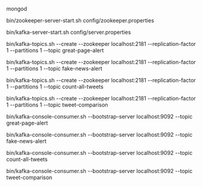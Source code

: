 mongod

bin/zookeeper-server-start.sh config/zookeeper.properties

bin/kafka-server-start.sh config/server.properties

bin/kafka-topics.sh --create --zookeeper localhost:2181 --replication-factor 1 --partitions 1 --topic great-page-alert

bin/kafka-topics.sh --create --zookeeper localhost:2181 --replication-factor 1 --partitions 1 --topic fake-news-alert

bin/kafka-topics.sh --create --zookeeper localhost:2181 --replication-factor 1 --partitions 1 --topic count-all-tweets

bin/kafka-topics.sh --create --zookeeper localhost:2181 --replication-factor 1 --partitions 1 --topic tweet-comparison


bin/kafka-console-consumer.sh --bootstrap-server localhost:9092 --topic great-page-alert

bin/kafka-console-consumer.sh --bootstrap-server localhost:9092 --topic fake-news-alert

bin/kafka-console-consumer.sh --bootstrap-server localhost:9092 --topic count-all-tweets

bin/kafka-console-consumer.sh --bootstrap-server localhost:9092 --topic tweet-comparison
